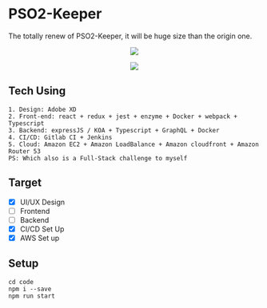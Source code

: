 # PSO2-Keeper
The totally renew of PSO2-Keeper, it will be huge size than the origin one.

<p align="center">
  <img src="https://i.imgur.com/Gsf9GU4.png">
</p>
<p align="center">
  <img src="https://i.imgur.com/RqnWW1c.png">
</p>

## Tech Using
```
1. Design: Adobe XD
2. Front-end: react + redux + jest + enzyme + Docker + webpack + Typescript
3. Backend: expressJS / KOA + Typescript + GraphQL + Docker
4. CI/CD: Gitlab CI + Jenkins
5. Cloud: Amazon EC2 + Amazon LoadBalance + Amazon cloudfront + Amazon Router 53
PS: Which also is a Full-Stack challenge to myself
```

## Target
- [x] UI/UX Design
- [ ] Frontend
- [ ] Backend
- [x] CI/CD Set Up
- [x] AWS Set up

## Setup
```
cd code
npm i --save
npm run start
```